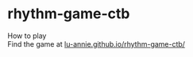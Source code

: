 # rhythm-game-ctb

How to play
</br>
Find the game at [lu-annie.github.io/rhythm-game-ctb/](https://lu-annie.github.io/rhythm-game-ctb/)
